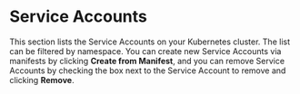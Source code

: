 # Service Accounts

This section lists the Service Accounts on your Kubernetes cluster. The list can be filtered by namespace. You can create new Service Accounts via manifests by clicking **Create from Manifest**, and you can remove Service Accounts by checking the box next to the Service Account to remove and clicking **Remove**.

<figure><img src="../..//assets/2.20-kubernetes-more-serviceaccounts-list.png" alt=""><figcaption></figcaption></figure>
